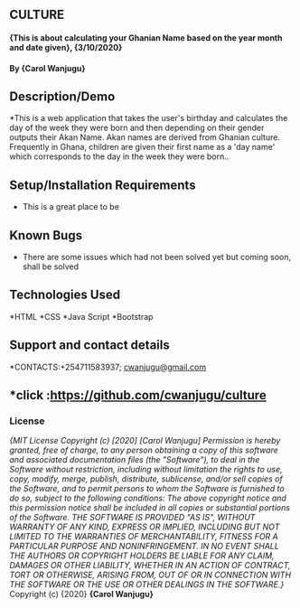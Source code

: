 ## CULTURE #
#### {This is about calculating your Ghanian Name based on the year month and date given}, {3/10/2020}
#### By **{Carol Wanjugu}**
## Description/Demo
*This is a web application that takes the user's birthday and calculates the day of the week they were born and then depending on their gender outputs their Akan Name. Akan names are derived from Ghanian culture. Frequently in Ghana, children are given their first name as a 'day name' which corresponds to the day in the week they were born..
## Setup/Installation Requirements
* This is a great place to be
## Known Bugs
* There are some issues which had not been solved yet but coming soon, shall be solved
## Technologies Used
*HTML
*CSS
*Java Script
*Bootstrap
## Support and contact details
*CONTACTS:+254711583937; cwanjugu@gmail.com
## *click :https://github.com/cwanjugu/culture

### License
*{MIT License
Copyright (c) [2020] [Carol Wanjugu]
Permission is hereby granted, free of charge, to any person obtaining a copy
of this software and associated documentation files (the "Software"), to deal
in the Software without restriction, including without limitation the rights
to use, copy, modify, merge, publish, distribute, sublicense, and/or sell
copies of the Software, and to permit persons to whom the Software is
furnished to do so, subject to the following conditions:
The above copyright notice and this permission notice shall be included in all
copies or substantial portions of the Software.
THE SOFTWARE IS PROVIDED "AS IS", WITHOUT WARRANTY OF ANY KIND, EXPRESS OR
IMPLIED, INCLUDING BUT NOT LIMITED TO THE WARRANTIES OF MERCHANTABILITY,
FITNESS FOR A PARTICULAR PURPOSE AND NONINFRINGEMENT. IN NO EVENT SHALL THE
AUTHORS OR COPYRIGHT HOLDERS BE LIABLE FOR ANY CLAIM, DAMAGES OR OTHER
LIABILITY, WHETHER IN AN ACTION OF CONTRACT, TORT OR OTHERWISE, ARISING FROM,
OUT OF OR IN CONNECTION WITH THE SOFTWARE OR THE USE OR OTHER DEALINGS IN THE
SOFTWARE.}*
Copyright (c) {2020} **{Carol Wanjugu}**